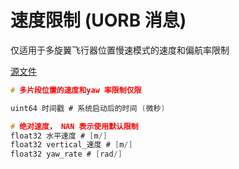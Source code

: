 # 速度限制 (UORB 消息)

仅适用于多旋翼飞行器位置慢速模式的速度和偏航率限制

[源文件](https://github.com/PX4/PX4-Autopilot/blob/main/msg/VelocityLimits.msg)

```c
# 多片段位置的速度和yaw 率限制仅限

uint64 时间戳 # 系统启动后的时间 (微秒)

# 绝对速度， NAN 表示使用默认限制
float32 水平速度 # [m/]
float32 vertical_速度 # [m/]
float32 yaw_rate # [rad/]
```
